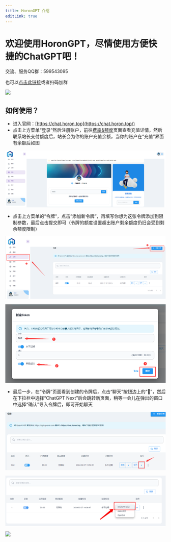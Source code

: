 ```yaml
---
title: HoronGPT 介绍
editLink: true
---
```


# **欢迎使用HoronGPT，尽情使用方便快捷的ChatGPT吧！**

交流、服务QQ群：599543095

也可以[点击此链接](http://qm.qq.com/cgi-bin/qm/qr?_wv=1027&k=79fa_VGQKkJQ1H0MYWJz_eeXuC0zWM2i&authKey=azLIRhU18bFI4NpaKiGDNCvn5WL2P%2BR0HY%2BIdihDZ%2FanJSSoDS%2FfnHlzVgXVn0T4&noverify=0&group_code=599543095)或者扫码加群

![](https://sh.cdn.thorn.red/39ddb98e-992f-489b-8c2c-99028ceed52b/tlo1owlx2b7agllf/docImg/784625866-217562.png)

## **如何使用？**

-   进入官网：[https://chat.horon.top](https://chat.horon.top/)
-   点击上方菜单“登录”然后注册账户，前往[费率&额度](/HoronGPT/Charge&Limit.html)页面查看充值详情，然后联系站长支付额度后，站长会为你的账户充值余额，当你的账户在“充值”界面有余额后如图

![](./HoronGPT/yue.png)

-   点击上方菜单的“令牌“，点击”添加新令牌“，再填写你想为这张令牌添加到限制参数，最后点击提交即可（令牌的额度设置超出账户剩余额度仍旧会受到剩余额度限制）

![](./HoronGPT/token.png)

![](./HoronGPT/add_token.png)

-   最后一步，在“令牌”页面看到创建的令牌后，点击“聊天”按钮边上的“🔽”，然后在下拉栏中选择“ChatGPT Next”后会跳转新页面，稍等一会儿在弹出的窗口中选择“确认”导入令牌后，即可开始聊天

![](./HoronGPT/use_token1.png)

![](./HoronGPT/use_token2.png)

![](https://sh.cdn.thorn.red/39ddb98e-992f-489b-8c2c-99028ceed52b/tlo1owlx2b7agllf/docImg/3108259096-98024.png)